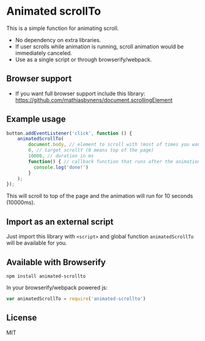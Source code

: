 # Animated scrollTo

This is a simple function for animating scroll.

- No dependency on extra libraries.
- If user scrolls while animation is running, scroll animation would be immediately canceled.
- Use as a single script or through browserify/webpack.

## Browser support

- If you want full browser support include this library: https://github.com/mathiasbynens/document.scrollingElement

## Example usage

```javascript
button.addEventListener('click', function () {
    animatedScrollTo(
        document.body, // element to scroll with (most of times you want to scroll with whole <body>)
        0, // target scrollY (0 means top of the page)
        10000, // duration in ms
        function() { // callback function that runs after the animation (optional)
          console.log('done!')
        }
    );
});
```

This will scroll to top of the page and the animation will run for 10 seconds (10000ms).

## Import as an external script

Just import this library with `<script>` and global function `animatedScrollTo` will be available for you.

## Available with Browserify

`npm install animated-scrollto`

In your browserify/webpack powered js:

```javascript
var animatedScrollTo = require('animated-scrollto')
```

## License

MIT
